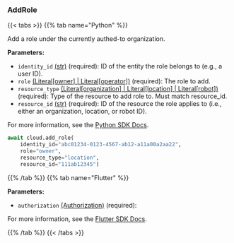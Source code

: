 ### AddRole

{{< tabs >}}
{{% tab name="Python" %}}

Add a role under the currently authed-to organization.

**Parameters:**

- `identity_id` [(str)](https://docs.python.org/3/library/stdtypes.html#text-sequence-type-str) (required): ID of the entity the role belongs to (e.g., a user ID).
- `role` [(Literal[owner] | Literal[operator])](<INSERT PARAM TYPE LINK>) (required): The role to add.
- `resource_type` [(Literal[organization] | Literal[location] | Literal[robot])](<INSERT PARAM TYPE LINK>) (required): Type of the resource to add role to. Must match resource_id.
- `resource_id` [(str)](https://docs.python.org/3/library/stdtypes.html#text-sequence-type-str) (required): ID of the resource the role applies to (i.e., either an organization, location, or robot ID).


For more information, see the [Python SDK Docs](https://python.viam.dev/autoapi/viam/app/app_client/index.html#viam.app.app_client.AppClient.add_role).

``` python {class="line-numbers linkable-line-numbers"}
await cloud.add_role(
    identity_id="abc01234-0123-4567-ab12-a11a00a2aa22",
    role="owner",
    resource_type="location",
    resource_id="111ab12345")

```

{{% /tab %}}
{{% tab name="Flutter" %}}

**Parameters:**

- `authorization` [(Authorization)](https://flutter.viam.dev/viam_protos.app.app/Authorization-class.html) (required):


For more information, see the [Flutter SDK Docs](https://flutter.viam.dev/viam_protos.app.app/AppServiceClient/addRole.html).

{{% /tab %}}
{{< /tabs >}}
